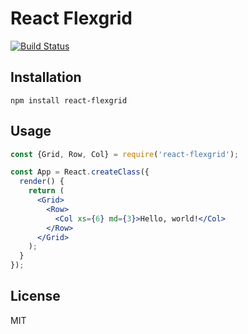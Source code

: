 React Flexgrid
==============

[![Build Status](https://travis-ci.org/nkt/react-flexgrid.svg?branch=master)](https://travis-ci.org/nkt/react-flexgrid)

Installation
------------

```
npm install react-flexgrid
```

Usage
-----

```jsx
const {Grid, Row, Col} = require('react-flexgrid');

const App = React.createClass({
  render() {
    return (
      <Grid>
        <Row>
          <Col xs={6} md={3}>Hello, world!</Col>
        </Row>
      </Grid>
    );
  }
});
```

License
-------
MIT
